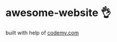 # awesome-website :ok_hand:                                                                                                                                                                                                                                                                                                        
built with help of <a href="http://johnelder.com/">codemy.com</a>
